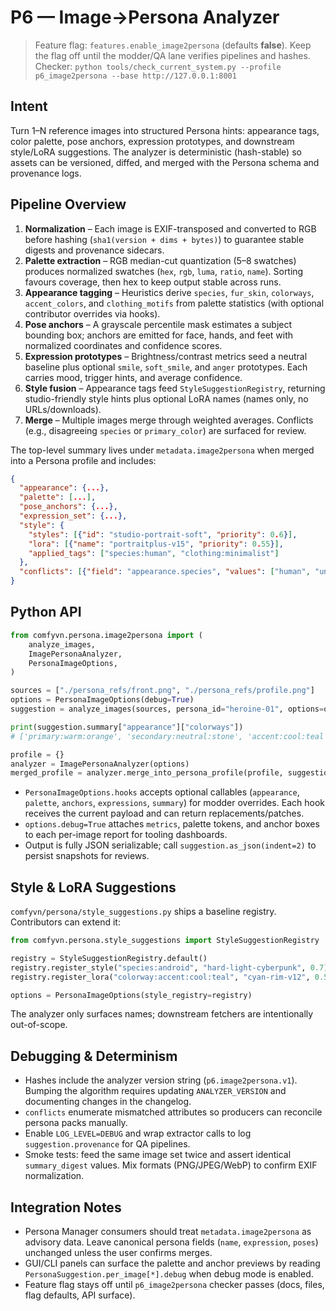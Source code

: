 # P6 — Image→Persona Analyzer

> Feature flag: `features.enable_image2persona` (defaults **false**). Keep the flag off until the modder/QA lane verifies pipelines and hashes.  
> Checker: `python tools/check_current_system.py --profile p6_image2persona --base http://127.0.0.1:8001`

## Intent

Turn 1–N reference images into structured Persona hints: appearance tags, color palette, pose anchors, expression prototypes, and downstream style/LoRA suggestions. The analyzer is deterministic (hash-stable) so assets can be versioned, diffed, and merged with the Persona schema and provenance logs.

## Pipeline Overview

1. **Normalization** – Each image is EXIF-transposed and converted to RGB before hashing (`sha1(version + dims + bytes)`) to guarantee stable digests and provenance sidecars.  
2. **Palette extraction** – RGB median-cut quantization (5–8 swatches) produces normalized swatches (`hex`, `rgb`, `luma`, `ratio`, `name`). Sorting favours coverage, then hex to keep output stable across runs.  
3. **Appearance tagging** – Heuristics derive `species`, `fur_skin`, `colorways`, `accent_colors`, and `clothing_motifs` from palette statistics (with optional contributor overrides via hooks).  
4. **Pose anchors** – A grayscale percentile mask estimates a subject bounding box; anchors are emitted for face, hands, and feet with normalized coordinates and confidence scores.  
5. **Expression prototypes** – Brightness/contrast metrics seed a neutral baseline plus optional `smile`, `soft_smile`, and `anger` prototypes. Each carries mood, trigger hints, and average confidence.  
6. **Style fusion** – Appearance tags feed `StyleSuggestionRegistry`, returning studio-friendly style hints plus optional LoRA names (names only, no URLs/downloads).  
7. **Merge** – Multiple images merge through weighted averages. Conflicts (e.g., disagreeing `species` or `primary_color`) are surfaced for review.

The top-level summary lives under `metadata.image2persona` when merged into a Persona profile and includes:

```json
{
  "appearance": {...},
  "palette": [...],
  "pose_anchors": {...},
  "expression_set": {...},
  "style": {
    "styles": [{"id": "studio-portrait-soft", "priority": 0.6}],
    "lora": [{"name": "portraitplus-v15", "priority": 0.55}],
    "applied_tags": ["species:human", "clothing:minimalist"]
  },
  "conflicts": [{"field": "appearance.species", "values": ["human", "unspecified"]}]
}
```

## Python API

```python
from comfyvn.persona.image2persona import (
    analyze_images,
    ImagePersonaAnalyzer,
    PersonaImageOptions,
)

sources = ["./persona_refs/front.png", "./persona_refs/profile.png"]
options = PersonaImageOptions(debug=True)
suggestion = analyze_images(sources, persona_id="heroine-01", options=options)

print(suggestion.summary["appearance"]["colorways"])
# ['primary:warm:orange', 'secondary:neutral:stone', 'accent:cool:teal']

profile = {}
analyzer = ImagePersonaAnalyzer(options)
merged_profile = analyzer.merge_into_persona_profile(profile, suggestion)
```

- `PersonaImageOptions.hooks` accepts optional callables (`appearance`, `palette`, `anchors`, `expressions`, `summary`) for modder overrides. Each hook receives the current payload and can return replacements/patches.  
- `options.debug=True` attaches `metrics`, palette tokens, and anchor boxes to each per-image report for tooling dashboards.  
- Output is fully JSON serializable; call `suggestion.as_json(indent=2)` to persist snapshots for reviews.

## Style & LoRA Suggestions

`comfyvn/persona/style_suggestions.py` ships a baseline registry. Contributors can extend it:

```python
from comfyvn.persona.style_suggestions import StyleSuggestionRegistry

registry = StyleSuggestionRegistry.default()
registry.register_style("species:android", "hard-light-cyberpunk", 0.7)
registry.register_lora("colorway:accent:cool:teal", "cyan-rim-v12", 0.5)

options = PersonaImageOptions(style_registry=registry)
```

The analyzer only surfaces names; downstream fetchers are intentionally out-of-scope.

## Debugging & Determinism

- Hashes include the analyzer version string (`p6.image2persona.v1`). Bumping the algorithm requires updating `ANALYZER_VERSION` and documenting changes in the changelog.  
- `conflicts` enumerate mismatched attributes so producers can reconcile persona packs manually.  
- Enable `LOG_LEVEL=DEBUG` and wrap extractor calls to log `suggestion.provenance` for QA pipelines.  
- Smoke tests: feed the same image set twice and assert identical `summary_digest` values. Mix formats (PNG/JPEG/WebP) to confirm EXIF normalization.

## Integration Notes

- Persona Manager consumers should treat `metadata.image2persona` as advisory data. Leave canonical persona fields (`name`, `expression`, `poses`) unchanged unless the user confirms merges.  
- GUI/CLI panels can surface the palette and anchor previews by reading `PersonaSuggestion.per_image[*].debug` when debug mode is enabled.  
- Feature flag stays off until `p6_image2persona` checker passes (docs, files, flag defaults, API surface).

